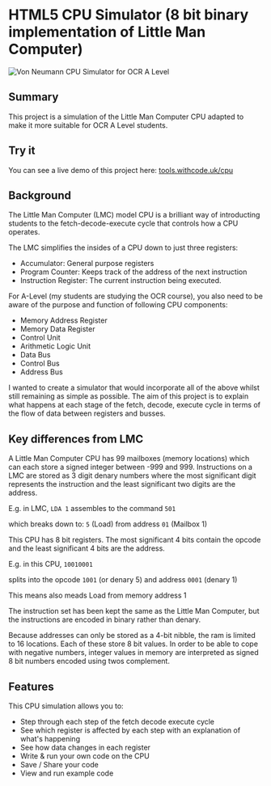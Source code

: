 # HTML5 CPU Simulator (8 bit binary implementation of Little Man Computer)

![Von Neumann CPU Simulator for OCR A Level](https://tools.withcode.uk/cpu/thumb.jpg)

## Summary
This project is a simulation of the Little Man Computer CPU adapted to make it more suitable for OCR A Level students.

## Try it
You can see a live demo of this project here: [tools.withcode.uk/cpu](https://tools.withcode.uk/cpu)

## Background
The Little Man Computer (LMC) model CPU is a brilliant way of introducting students to the fetch-decode-execute cycle that controls how a CPU operates.

The LMC simplifies the insides of a CPU down to just three registers:

- Accumulator: General purpose registers
- Program Counter: Keeps track of the address of the next instruction
- Instruction Register: The current instruction being executed.

For A-Level (my students are studying the OCR course), you also need to be aware of the purpose and function of following CPU components:

- Memory Address Register
- Memory Data Register
- Control Unit
- Arithmetic Logic Unit
- Data Bus
- Control Bus
- Address Bus

I wanted to create a simulator that would incorporate all of the above whilst still remaining as simple as possible.
The aim of this project is to explain what happens at each stage of the fetch, decode, execute cycle in terms of the flow of data between registers and busses.

## Key differences from LMC
A Little Man Computer CPU has 99 mailboxes (memory locations) which can each store a signed integer between -999 and 999.
Instructions on a LMC are stored as 3 digit denary numbers where the most significant digit represents the instruction and the least significant two digits are the address.

E.g. in LMC,
`LDA 1` assembles to the command `501`

which breaks down to:
  `5`  (Load) from address `01` (Mailbox 1)
  
This CPU has 8 bit registers. The most significant 4 bits contain the opcode and the least significant 4 bits are the address.

E.g. in this CPU, 
`10010001`

splits into the opcode `1001` (or denary 5) and address `0001` (denary 1)

This means also meads Load from memory address 1

The instruction set has been kept the same as the Little Man Computer, but the instructions are encoded in binary rather than denary.

Because addresses can only be stored as a 4-bit nibble, the ram is limited to 16 locations. Each of these store 8 bit values.
In order to be able to cope with negative numbers, integer values in memory are interpreted as signed 8 bit numbers encoded using twos complement.

## Features
This CPU simulation allows you to:
- Step through each step of the fetch decode execute cycle
- See which register is affected by each step with an explanation of what's happening
- See how data changes in each register 
- Write & run your own code on the CPU
- Save / Share your code
- View and run example code 
